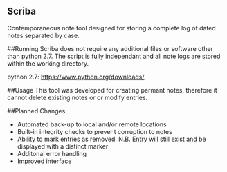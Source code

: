 ## Scriba
Contemporaneous note tool designed for storing a complete log of dated notes separated by case.

##Running
Scriba does not require any additional files or software other than python 2.7. The script is fully independant and all note logs are stored within the working directory.

python 2.7: https://www.python.org/downloads/

##Usage
This tool was developed for creating permant notes, therefore it cannot delete existing notes or or modify entries.

##Planned Changes
* Automated back-up to local and/or remote locations
* Built-in integrity checks to prevent corruption to notes
* Ability to mark entries as removed. N.B. Entry will still exist and be displayed with a distinct marker
* Additonal error handling
* Improved interface
